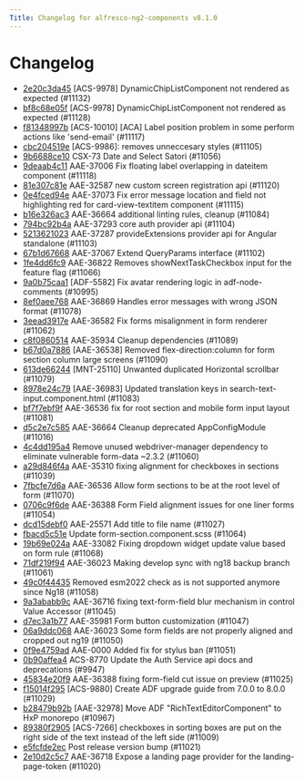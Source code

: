 ```yaml
---
Title: Changelog for alfresco-ng2-components v8.1.0
---
```


# Changelog

- [2e20c3da45](https://github.com/Alfresco/alfresco-ng2-components/commit/2e20c3da45) [ACS-9978] DynamicChipListComponent not rendered as expected (#11132)
- [bf8c68e05f](https://github.com/Alfresco/alfresco-ng2-components/commit/bf8c68e05f) [ACS-9978] DynamicChipListComponent not rendered as expected (#11128)
- [f81348997b](https://github.com/Alfresco/alfresco-ng2-components/commit/f81348997b) [ACS-10010] [ACA] Label position problem in some perform actions like &#39;send-email&#39; (#11117)
- [cbc204519e](https://github.com/Alfresco/alfresco-ng2-components/commit/cbc204519e) [ACS-9986]: removes unneccesary styles (#11105)
- [9b6688ce10](https://github.com/Alfresco/alfresco-ng2-components/commit/9b6688ce10) CSX-73 Date and Select Satori (#11056)
- [9deaab4c11](https://github.com/Alfresco/alfresco-ng2-components/commit/9deaab4c11) AAE-37006 Fix floating label overlapping in dateitem component (#11118)
- [81e307c81e](https://github.com/Alfresco/alfresco-ng2-components/commit/81e307c81e) AAE-32587 new custom screen registration api (#11120)
- [0e4fced94e](https://github.com/Alfresco/alfresco-ng2-components/commit/0e4fced94e) AAE-37073 Fix error message location and field not highlighting red for card-view-textitem component (#11115)
- [b16e326ac3](https://github.com/Alfresco/alfresco-ng2-components/commit/b16e326ac3) AAE-36664 additional linting rules, cleanup (#11084)
- [794bc92b4a](https://github.com/Alfresco/alfresco-ng2-components/commit/794bc92b4a) AAE-37293 core auth provider api (#11104)
- [5213621023](https://github.com/Alfresco/alfresco-ng2-components/commit/5213621023) AAE-37287 provideExtensions provider api for Angular standalone (#11103)
- [67b1d67668](https://github.com/Alfresco/alfresco-ng2-components/commit/67b1d67668) AAE-37067 Extend QueryParams interface (#11102)
- [1fe4dd6fc9](https://github.com/Alfresco/alfresco-ng2-components/commit/1fe4dd6fc9) AAE-36822 Removes showNextTaskCheckbox input for the feature flag (#11066)
- [9a0b75caa1](https://github.com/Alfresco/alfresco-ng2-components/commit/9a0b75caa1) [ADF-5582] Fix avatar rendering logic in adf-node-comments (#10995)
- [8ef0aee768](https://github.com/Alfresco/alfresco-ng2-components/commit/8ef0aee768) AAE-36869 Handles error messages with wrong JSON format (#11078)
- [3eead3917e](https://github.com/Alfresco/alfresco-ng2-components/commit/3eead3917e) AAE-36582 Fix forms misalignment in form renderer (#11062)
- [c8f0860514](https://github.com/Alfresco/alfresco-ng2-components/commit/c8f0860514) AAE-35934 Cleanup dependencies (#11089)
- [b67d0a7886](https://github.com/Alfresco/alfresco-ng2-components/commit/b67d0a7886) [AAE-36538] Removed flex-direction:column for form section column large screens (#11090)
- [613de66244](https://github.com/Alfresco/alfresco-ng2-components/commit/613de66244) [MNT-25110] Unwanted duplicated Horizontal scrollbar (#11079)
- [8978e24c79](https://github.com/Alfresco/alfresco-ng2-components/commit/8978e24c79) [AAE-36983] Updated translation keys in search-text-input.component.html (#11083)
- [bf7f7ebf9f](https://github.com/Alfresco/alfresco-ng2-components/commit/bf7f7ebf9f) AAE-36536 fix for root section and mobile form input layout (#11081)
- [d5c2e7c585](https://github.com/Alfresco/alfresco-ng2-components/commit/d5c2e7c585) AAE-36664 Cleanup deprecated AppConfigModule (#11016)
- [4c4dd195a4](https://github.com/Alfresco/alfresco-ng2-components/commit/4c4dd195a4) Remove unused webdriver-manager dependency to eliminate vulnerable form-data ~2.3.2 (#11060)
- [a29d846f4a](https://github.com/Alfresco/alfresco-ng2-components/commit/a29d846f4a) AAE-35310 fixing alignment for checkboxes in sections (#11039)
- [7fbcfe7d6a](https://github.com/Alfresco/alfresco-ng2-components/commit/7fbcfe7d6a) AAE-36536 Allow form sections to be at the root level of form (#11070)
- [0706c9f6de](https://github.com/Alfresco/alfresco-ng2-components/commit/0706c9f6de) AAE-36388 Form Field alignment issues for one liner forms (#11054)
- [dcd15debf0](https://github.com/Alfresco/alfresco-ng2-components/commit/dcd15debf0) AAE-25571 Add title to file name (#11027)
- [fbacd5c51e](https://github.com/Alfresco/alfresco-ng2-components/commit/fbacd5c51e) Update form-section.component.scss (#11064)
- [19b69e024a](https://github.com/Alfresco/alfresco-ng2-components/commit/19b69e024a) AAE-33082 Fixing dropdown widget update value based on form rule (#11068)
- [71df219f94](https://github.com/Alfresco/alfresco-ng2-components/commit/71df219f94) AAE-36023 Making develop sync with ng18 backup branch (#11061)
- [49c0f44435](https://github.com/Alfresco/alfresco-ng2-components/commit/49c0f44435) Removed esm2022 check as is not supported anymore since Ng18 (#11058)
- [9a3ababb9c](https://github.com/Alfresco/alfresco-ng2-components/commit/9a3ababb9c) AAE-36716 fixing text-form-field blur mechanism in control Value Accessor (#11045)
- [d7ec3a1b77](https://github.com/Alfresco/alfresco-ng2-components/commit/d7ec3a1b77) AAE-35981 Form button customization (#11047)
- [06a9ddc068](https://github.com/Alfresco/alfresco-ng2-components/commit/06a9ddc068) AAE-36023 Some form fields are not properly aligned and cropped out ng19 (#11050)
- [0f9e4759ad](https://github.com/Alfresco/alfresco-ng2-components/commit/0f9e4759ad) AAE-0000 Added fix for stylus ban (#11051)
- [0b90affea4](https://github.com/Alfresco/alfresco-ng2-components/commit/0b90affea4) ACS-8770 Update the Auth Service api docs and deprecations (#9947)
- [45834e20f9](https://github.com/Alfresco/alfresco-ng2-components/commit/45834e20f9) AAE-36388 fixing form-field cut issue on preview (#11025)
- [f15014f295](https://github.com/Alfresco/alfresco-ng2-components/commit/f15014f295) [ACS-9880] Create ADF upgrade guide from 7.0.0 to 8.0.0 (#11029)
- [b28479b92b](https://github.com/Alfresco/alfresco-ng2-components/commit/b28479b92b) [AAE-32978] Move ADF &#34;RichTextEditorComponent&#34; to HxP monorepo (#10967)
- [89380f2905](https://github.com/Alfresco/alfresco-ng2-components/commit/89380f2905) [ACS-7266] checkboxes in sorting boxes are put on the right side of the text instead of the left side (#11009)
- [e5fcfde2ec](https://github.com/Alfresco/alfresco-ng2-components/commit/e5fcfde2ec) Post release version bump (#11021)
- [2e10d2c5c7](https://github.com/Alfresco/alfresco-ng2-components/commit/2e10d2c5c7) AAE-36718 Expose a landing page provider for the landing-page-token (#11020)
